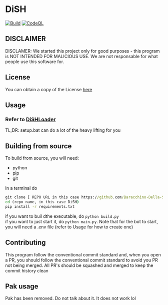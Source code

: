# DiSH
[![Build](https://github.com/LDevs-Team/DiSH/actions/workflows/main.yml/badge.svg)](https://github.com/LDevs-Team/DiSH/actions/workflows/main.yml) [![CodeQL](https://github.com/LDevs-Team/DiSH/actions/workflows/codeql.yml/badge.svg)](https://github.com/LDevs-Team/DiSH/actions/workflows/codeql.yml)

## DISCLAIMER
DISCLAMER: We started this project only for good purposes - this program is NOT INTENDED FOR MALICIOUS USE. We are not responsable for what people use this software for.

## License
You can obtain a copy of the License [here](LICENSE)

## Usage 
### Refer to [DiSHLoader](https://github.com/LDevs-Team/DiSHLoader)

TL;DR: setup.bat can do a lot of the heavy lifting for you 

## Building from source
To build from source, you will need: 
- python
- pip
- git

In a terminal do 
```bat
git clone [ REPO URL in this case https://github.com/Baracchino-Della-Scuola/DiSH ]
cd (repo name, in this case DiSH)
pip install -r requirements.txt
```
if you want to buil dthe executable, do `python build.py`<br>
if you want to just start it, do `python main.py`. Note that for the bot to start, you will need a .env file (refer to Usage for how to create one)


## Contributing
This program follow the conventional commit standard and, when you open a PR, you should follow the conventional commit standard to avoid you PR not being merged. All PR's should be squashed and merged to keep the commit history clean

## Pak usage
Pak has been removed. Do not talk about it. It does not work lol
